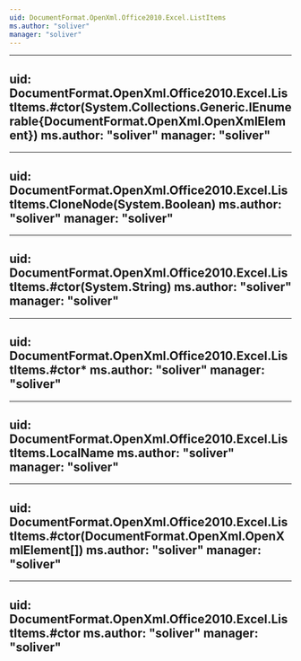 ```yaml
---
uid: DocumentFormat.OpenXml.Office2010.Excel.ListItems
ms.author: "soliver"
manager: "soliver"
---
```


---
uid: DocumentFormat.OpenXml.Office2010.Excel.ListItems.#ctor(System.Collections.Generic.IEnumerable{DocumentFormat.OpenXml.OpenXmlElement})
ms.author: "soliver"
manager: "soliver"
---

---
uid: DocumentFormat.OpenXml.Office2010.Excel.ListItems.CloneNode(System.Boolean)
ms.author: "soliver"
manager: "soliver"
---

---
uid: DocumentFormat.OpenXml.Office2010.Excel.ListItems.#ctor(System.String)
ms.author: "soliver"
manager: "soliver"
---

---
uid: DocumentFormat.OpenXml.Office2010.Excel.ListItems.#ctor*
ms.author: "soliver"
manager: "soliver"
---

---
uid: DocumentFormat.OpenXml.Office2010.Excel.ListItems.LocalName
ms.author: "soliver"
manager: "soliver"
---

---
uid: DocumentFormat.OpenXml.Office2010.Excel.ListItems.#ctor(DocumentFormat.OpenXml.OpenXmlElement[])
ms.author: "soliver"
manager: "soliver"
---

---
uid: DocumentFormat.OpenXml.Office2010.Excel.ListItems.#ctor
ms.author: "soliver"
manager: "soliver"
---

